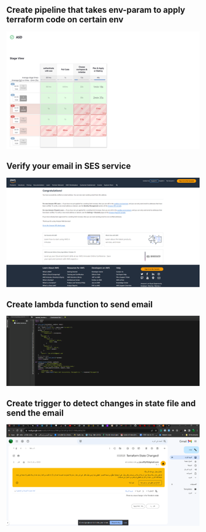 ## Create pipeline that takes env-param to apply terraform code on certain env
![Create pipeline](screenshots/pipeline.png)
## Verify your email in SES service
![Verify your email in ses service](./screenshots/confirm.png)
## Create lambda function to send email
![alt text](./screenshots/fn.png)
## Create trigger to detect changes in state file and send the email
![Create trigger to detect changes in state file and send the email](./screenshots/notify.png)

